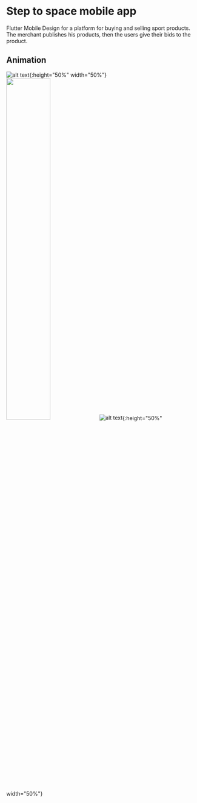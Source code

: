 # Step to space mobile app

Flutter Mobile Design for a platform for buying and selling sport products. The merchant publishes his products, then the users give their bids to the product.

## Animation

![alt text](https://github.com/KOSSHOH/shopping_figma_one/blob/master/screenshots/anim/home.gif?raw=true){:height="50%" width="50%"}
<img src="https://github.com/KOSSHOH/shopping_figma_one/blob/master/screenshots/anim/home.gif" width="48%">
![alt text](https://github.com/KOSSHOH/shopping_figma_one/blob/master/screenshots/anim/search.gif?raw=true){:height="50%" width="50%"}
